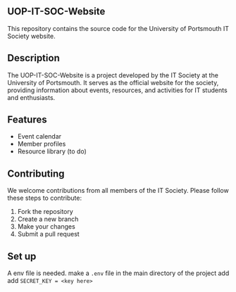 ## UOP-IT-SOC-Website

This repository contains the source code for the University of Portsmouth IT Society website.

## Description

The UOP-IT-SOC-Website is a project developed by the IT Society at the University of Portsmouth. It serves as the official website for the society, providing information about events, resources, and activities for IT students and enthusiasts.

## Features

-   Event calendar
-   Member profiles
-   Resource library (to do)

## Contributing

We welcome contributions from all members of the IT Society. Please follow these steps to contribute:

1.  Fork the repository
2.  Create a new branch
3.  Make your changes
4.  Submit a pull request

## Set up
A env file is needed. make a `.env` file in the main directory of the project add add `SECRET_KEY = <key here>`
